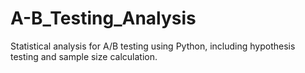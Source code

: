 # A-B_Testing_Analysis
Statistical analysis for A/B testing using Python, including hypothesis testing and sample size calculation.
